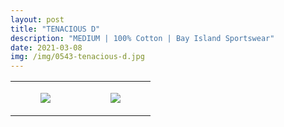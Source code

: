 ```yaml
---
layout: post
title: "TENACIOUS D"
description: "MEDIUM | 100% Cotton | Bay Island Sportswear"
date: 2021-03-08
img: /img/0543-tenacious-d.jpg
---
```




<table style="width:100%;"><tr><td style="vertical-align:top;">
      <figure class="tmblr-full" data-orig-height="2048" data-orig-width="1365" data-orig-src="https://concertshirts.netlify.app/shirts/0543/0543-01.jpg"><img src="https://64.media.tumblr.com/54a85c28958a4c18fb4bf1cc21c57cd8/55b2a331771d2520-ef/s540x810/edf735e9afaf02ca0f63059d0e28891cbd99bf54.jpg" data-orig-height="2048" data-orig-width="1365" data-orig-src="https://concertshirts.netlify.app/shirts/0543/0543-01.jpg"/></figure></td>
    <td style="vertical-align:top;">
      <figure class="tmblr-full" data-orig-height="2048" data-orig-width="1365" data-orig-src="https://concertshirts.netlify.app/shirts/0543/0543-02.jpg"><img src="https://64.media.tumblr.com/cdd336b8207f61b7d87398252d8a4b02/55b2a331771d2520-7f/s540x810/4a81f56bed1fc2c3da878440ecd8457885e50636.jpg" data-orig-height="2048" data-orig-width="1365" data-orig-src="https://concertshirts.netlify.app/shirts/0543/0543-02.jpg"/></figure></td>
  </tr></table>
